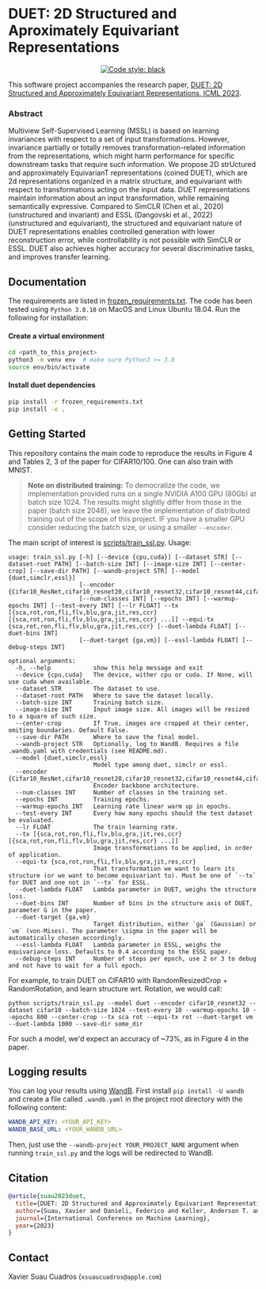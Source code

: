 # DUET: 2D Structured and Aproximately Equivariant Representations

<p align="center">
<a href="https://github.com/psf/black"><img alt="Code style: black" src="https://img.shields.io/badge/code%20style-black-000000.svg"></a>
</p>

This software project accompanies the research paper, [DUET: 2D Structured and Approximately Equivariant Representations, ICML 2023](https://arxiv.org/abs/2306.16058).

### Abstract

Multiview Self-Supervised Learning (MSSL) is based on learning invariances with respect to a set of input transformations. However, invariance partially or totally removes transformation-related information from the representations, which might harm performance for specific downstream tasks that require such information. We propose 2D strUctured and approximately EquivarianT representations (coined DUET), which are 2d representations organized in a matrix structure, and equivariant with respect to transformations acting on the input data. DUET representations maintain information about an input transformation, while remaining semantically expressive. Compared to SimCLR (Chen et al., 2020) (unstructured and invariant) and ESSL (Dangovski et al., 2022) (unstructured and equivariant), the structured and equivariant nature of DUET representations enables controlled generation with lower reconstruction error, while controllability is not possible with SimCLR or ESSL. DUET also achieves higher accuracy for several discriminative tasks, and improves transfer learning.

## Documentation

The requirements are listed in [frozen_requirements.txt](frozen_requirements.txt). The code has been tested using `Python 3.8.10` on MacOS and Linux Ubuntu 18.04. Run the following for installation:


#### Create a virtual environment
```bash
cd <path_to_this_project>
python3 -m venv env  # make sure Python3 >= 3.8
source env/bin/activate
```

#### Install duet dependencies
```bash
pip install -r frozen_requirements.txt
pip install -e .
```

## Getting Started 

This repository contains the main code to reproduce the results in Figure 4 and Tables 2, 3 of the paper for CIFAR10/100. One can also train with MNIST.

> **Note on distributed training:** To democratize the code, we implementation provided runs on a single NVIDIA A100 GPU (80Gb) at batch size 1024. 
The results might slightly differ from those in the paper (batch size 2048), 
we leave the implementation of distributed training out of the scope of this project. IF you have a smaller GPU consider reducing the batch size, or using a smaller `--encoder`.

The main script of interest is [scripts/train_ssl.py](scripts/train_ssl.py). Usage:

```shell
usage: train_ssl.py [-h] [--device {cpu,cuda}] [--dataset STR] [--dataset-root PATH] [--batch-size INT] [--image-size INT] [--center-crop] [--save-dir PATH] [--wandb-project STR] [--model {duet,simclr,essl}]
                    [--encoder {Cifar10_ResNet,cifar10_resnet20,cifar10_resnet32,cifar10_resnet44,cifar10_resnet56,cifar10_resnet110,cifar10_resnet1202,lifted_cifar10_resnet20,lifted_cifar10_resnet32,lifted_cifar10_resnet44,lifted_cifar10_resnet56,lifted_cifar10_resnet110,lifted_cifar10_resnet1202}]
                    [--num-classes INT] [--epochs INT] [--warmup-epochs INT] [--test-every INT] [--lr FLOAT] --tx [{sca,rot,ron,fli,flv,blu,gra,jit,res,ccr} [{sca,rot,ron,fli,flv,blu,gra,jit,res,ccr} ...]] --equi-tx {sca,rot,ron,fli,flv,blu,gra,jit,res,ccr} [--duet-lambda FLOAT] [--duet-bins INT]
                    [--duet-target {ga,vm}] [--essl-lambda FLOAT] [--debug-steps INT]

optional arguments:
  -h, --help            show this help message and exit
  --device {cpu,cuda}   The device, wither cpu or cuda. If None, will use cuda when available.
  --dataset STR         The dataset to use.
  --dataset-root PATH   Where to save the dataset locally.
  --batch-size INT      Training batch size.
  --image-size INT      Input image size. All images will be resized to a square of such size.
  --center-crop         If True, images are cropped at their center, omiting boundaries. Default False.
  --save-dir PATH       Where to save the final model.
  --wandb-project STR   Optionally, log to WandB. Requires a file .wandb.yaml with credentials (see README.md).
  --model {duet,simclr,essl}
                        Model type among duet, simclr or essl.
  --encoder {Cifar10_ResNet,cifar10_resnet20,cifar10_resnet32,cifar10_resnet44,cifar10_resnet56,cifar10_resnet110,cifar10_resnet1202,lifted_cifar10_resnet20,lifted_cifar10_resnet32,lifted_cifar10_resnet44,lifted_cifar10_resnet56,lifted_cifar10_resnet110,lifted_cifar10_resnet1202}
                        Encoder backbone architecture.
  --num-classes INT     Number of classes in the training set.
  --epochs INT          Training epochs.
  --warmup-epochs INT   Learning rate linear warm up in epochs.
  --test-every INT      Every how many epochs should the test dataset be evaluated.
  --lr FLOAT            The train learning rate.
  --tx [{sca,rot,ron,fli,flv,blu,gra,jit,res,ccr} [{sca,rot,ron,fli,flv,blu,gra,jit,res,ccr} ...]]
                        Image transformations to be applied, in order of application.
  --equi-tx {sca,rot,ron,fli,flv,blu,gra,jit,res,ccr}
                        That transformation we want to learn its structure (or we want to become equivariant to). Must be one of `--tx` for DUET and one not in `--tx` for ESSL.
  --duet-lambda FLOAT   Lambda parameter in DUET, weighs the structure loss.
  --duet-bins INT       Number of bins in the structure axis of DUET, parameter G in the paper.
  --duet-target {ga,vm}
                        Target distribution, either `ga` (Gaussian) or `vm` (von-Mises). The parameter \sigma in the paper will be automatically chosen accordingly.
  --essl-lambda FLOAT   Lambda parameter in ESSL, weighs the equivariance loss. Defaults to 0.4 according to the ESSL paper.
  --debug-steps INT     Number of steps per epoch, use 2 or 3 to debug and not have to wait for a full epoch.
```

For example, to train DUET on CIFAR10 with RandomResizedCrop + RandomRotation, and learn structure wrt. Rotation, we would call:
```shell
python scripts/train_ssl.py --model duet --encoder cifar10_resnet32 --dataset cifar10 --batch-size 1024 --test-every 10 --warmup-epochs 10 --epochs 800 --center-crop --tx sca rot --equi-tx rot --duet-target vm --duet-lambda 1000 --save-dir some_dir
```

For such a model, we'd expect an accuracy of ~73%, as in Figure 4 in the paper.

## Logging results

You can log your results using [WandB](https://wandb.ai/site). First install `pip install -U wandb` and create a file called `.wandb.yaml` in the project root directory with the following content:

```yaml
WANDB_API_KEY: <YOUR_API_KEY>
WANDB_BASE_URL: <YOUR_WANDB_URL>
```

Then, just use the `--wandb-project YOUR_PROJECT_NAME` argument when running `train_ssl.py` and the logs will be redirected to WandB.

## Citation

```bibtex
@article{suau2023duet,
  title={DUET: 2D Structured and Approximately Equivariant Representations},
  author={Suau, Xavier and Danieli, Federico and Keller, Anderson T. and Blaas, Arno and Huang, Chen and Ramapuram, Jason and Busbridge, Dan and Zappella, Luca},
  journal={International Conference on Machine Learning},
  year={2023}
}
```

## Contact

Xavier Suau Cuadros (`xsuaucuadros@apple.com`)

